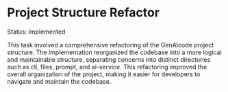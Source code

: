 # Project Structure Refactor

Status: Implemented

This task involved a comprehensive refactoring of the GenAIcode project structure. The implementation reorganized the codebase into a more logical and maintainable structure, separating concerns into distinct directories such as cli, files, prompt, and ai-service. This refactoring improved the overall organization of the project, making it easier for developers to navigate and maintain the codebase.
